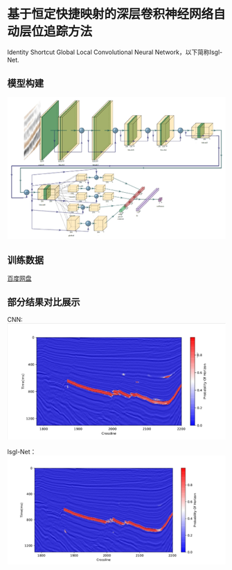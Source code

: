# 基于恒定快捷映射的深层卷积神经网络自动层位追踪方法
Identity Shortcut Global Local Convolutional Neural Network，以下简称Isgl-Net.

## 模型构建

![Isgl_Net.jpg](https://github.com/yyhhlancelot/Isgl_Net/blob/master/pic/Isgl_Net.jpg)

## 训练数据
[百度网盘](https://blog.csdn.net/yyhhlancelot/article/details/82983987)

## 部分结果对比展示

CNN:
![conv3_inline15.jpg](https://github.com/yyhhlancelot/Isgl_Net/blob/master/pic/conv3_inline15.jpg)

Isgl-Net：
![isgl_inline15.jpg](https://github.com/yyhhlancelot/Isgl_Net/blob/master/pic/isgl_inline15.jpg)

